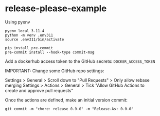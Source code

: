 # release-please-example

Using pyenv
```
pyenv local 3.11.4
python -m venv .env311
source .env311/bin/activate
```

```
pip install pre-commit
pre-commit install --hook-type commit-msg
```

Add a dockerhub access token to the GitHub secrets: `DOCKER_ACCESS_TOKEN`

IMPORTANT: Change some GitHub repo settings:

Settings > General > Scroll down to "Pull Requests" > Only allow rebase merging
Settings > Actions > General > Tick "Allow GitHub Actions to create and approve pull requests"

Once the actions are defined, make an initial version commit:
```
git commit -m "chore: release 0.0.0" -m "Release-As: 0.0.0"
```